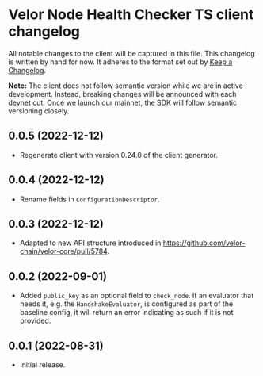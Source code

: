 # Velor Node Health Checker TS client changelog

All notable changes to the client will be captured in this file. This changelog is written by hand for now. It adheres to the format set out by [Keep a Changelog](https://keepachangelog.com/en/1.0.0/).

**Note:** The client does not follow semantic version while we are in active development. Instead, breaking changes will be announced with each devnet cut. Once we launch our mainnet, the SDK will follow semantic versioning closely.

## 0.0.5 (2022-12-12)
- Regenerate client with version 0.24.0 of the client generator.

## 0.0.4 (2022-12-12)
- Rename fields in `ConfigurationDescriptor`.

## 0.0.3 (2022-12-12)
- Adapted to new API structure introduced in https://github.com/velor-chain/velor-core/pull/5784.

## 0.0.2 (2022-09-01)
- Added `public_key` as an optional field to `check_node`. If an evaluator that needs it, e.g. the `HandshakeEvaluator`, is configured as part of the baseline config, it will return an error indicating as such if it is not provided.

## 0.0.1 (2022-08-31)
- Initial release.
